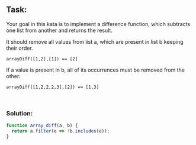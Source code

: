 ## Task:
Your goal in this kata is to implement a difference function, which subtracts one list from another and returns the result.

It should remove all values from list a, which are present in list b keeping their order.
```
arrayDiff([1,2],[1]) == [2]
```

If a value is present in b, all of its occurrences must be removed from the other:
```
arrayDiff([1,2,2,2,3],[2]) == [1,3]
```

<br />

### Solution:
```javascript
function array_diff(a, b) {
  return a.filter(e => !b.includes(e));
}
```